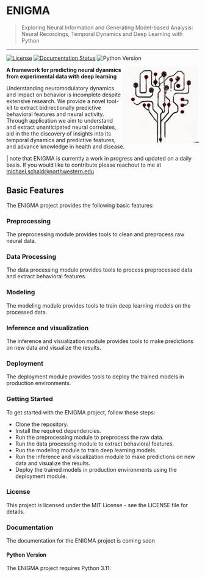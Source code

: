 # ENIGMA 
> Exploring Neural Information and Generating Model-based Analysis: Neural Recordings, Temporal Dynamics and Deep Learning with Python
___
[![License](https://img.shields.io/github/license/Mschaid/dopamine_modeling.svg)](https://github.com/Mschaid/dopamine_modeling)
[![Documentation Status](https://readthedocs.org/projects/dopamine-modeling/badge/?version=latest)](https://dopamine-modeling.readthedocs.io/en/latest/?badge=latest)
![Python Version](https://img.shields.io/badge/python3.11-red.svg)

<img src="images/logo.png" alt="Logo" width="200" align="right"/>

**A framework for predicting neural dyanmics from experimental data with deep learning**

Understanding neuromodulatory dynamics and impact on behavior is incomplete despite extensive research. We provide a novel tool-kit to extract bidirectionally predictive behavioral features and neural activity. Through application we aim to understand and extract unanticipated neural correlates, aid in the the discovery of insights into its temporal dynamics and predictive features, and advance knowledge in health and disease.

| note that ENIGMA is currently a work in progress and updated on a daily basis. If you would like to contribute please reachout to me at michael.schaid@northwestern.edu

## Basic Features
The ENIGMA project provides the following basic features:

### Preprocessing
The preprocessing module provides tools to clean and preprocess raw neural data.

### Data Processing
The data processing module provides tools to process preprocessed data and extract behavioral features.

### Modeling
The modeling module provides tools to train deep learning models on the processed data.

### Inference and visualization
The inference and visualization module provides tools to make predictions on new data and visualize the results.

### Deployment
The deployment module provides tools to deploy the trained models in production environments.

### Getting Started
To get started with the ENIGMA project, follow these steps:

* Clone the repository.
* Install the required dependencies.
* Run the preprocessing module to preprocess the raw data.
* Run the data processing module to extract behavioral features.
* Run the modeling module to train deep learning models.
* Run the inference and visualization module to make predictions on new data and visualize the results.
* Deploy the trained models in production environments using the deployment module.

### License
This project is licensed under the MIT License - see the LICENSE file for details.

### Documentation
The documentation for the ENIGMA project is coming soon

#### Python Version
The ENIGMA project requires Python 3.11.

